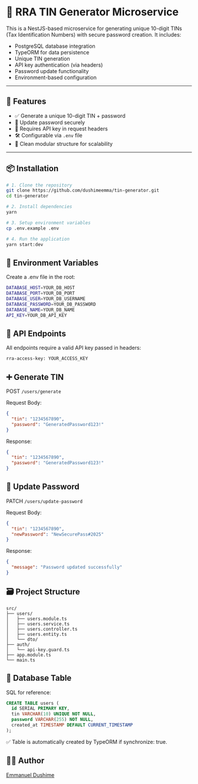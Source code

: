 # 📌 RRA TIN Generator Microservice

This is a NestJS-based microservice for generating unique 10-digit TINs (Tax Identification Numbers) with secure password creation. It includes:

- PostgreSQL database integration
- TypeORM for data persistence
- Unique TIN generation
- API key authentication (via headers)
- Password update functionality
- Environment-based configuration

---

## 🚀 Features

- ✅ Generate a unique 10-digit TIN + password
- 🔐 Update password securely
- 🔑 Requires API key in request headers
- 🛠 Configurable via `.env` file
- 📁 Clean modular structure for scalability

---

## 📦 Installation

```bash
# 1. Clone the repository
git clone https://github.com/dushimeemma/tin-generator.git
cd tin-generator

# 2. Install dependencies
yarn

# 3. Setup environment variables
cp .env.example .env

# 4. Run the application
yarn start:dev

```

## 🧪 Environment Variables

Create a .env file in the root:

```bash
DATABASE_HOST=YOUR_DB_HOST
DATABASE_PORT=YOUR_DB_PORT
DATABASE_USER=YOUR_DB_USERNAME
DATABASE_PASSWORD=YOUR_DB_PASSWORD
DATABASE_NAME=YOUR_DB_NAME
API_KEY=YOUR_DB_API_KEY

```

## 🧰 API Endpoints

All endpoints require a valid API key passed in headers:

```bash
rra-access-key: YOUR_ACCESS_KEY
```

## ➕ Generate TIN

POST `/users/generate`

Request Body:

```json
{
  "tin": "1234567890",
  "password": "GeneratedPassword123!"
}
```

Response:

```json
{
  "tin": "1234567890",
  "password": "GeneratedPassword123!"
}
```

## 🔁 Update Password

PATCH `/users/update-password`

Request Body:

```json
{
  "tin": "1234567890",
  "newPassword": "NewSecurePass#2025"
}
```

Response:

```json
{
  "message": "Password updated successfully"
}
```

## 🗃 Project Structure

```vbnet
src/
├── users/
│   ├── users.module.ts
│   ├── users.service.ts
│   ├── users.controller.ts
│   ├── users.entity.ts
│   └── dto/
├── auth/
│   └── api-key.guard.ts
├── app.module.ts
└── main.ts
```

## 🧱 Database Table

SQL for reference:

```sql
CREATE TABLE users (
  id SERIAL PRIMARY KEY,
  tin VARCHAR(10) UNIQUE NOT NULL,
  password VARCHAR(255) NOT NULL,
  created_at TIMESTAMP DEFAULT CURRENT_TIMESTAMP
);
```

✅ Table is automatically created by TypeORM if synchronize: true.

## 🧑‍💻 Author

[Emmanuel Dushime](https://www.linkedin.com/in/dushimeemma)
